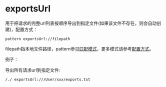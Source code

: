 # exportsUrl

用于把请求的完整url列表按顺序导出到指定文件(如果该文件不存在，则会自动创建)，配置方式：

	pattern exportsUrl://filepath

filepath指本地文件路径，pattern参见[匹配模式](../pattern.html)，更多模式请参考[配置方式](../mode.html)。

例子：

导出所有请求url到指定文件:

	/./ exportsUrl:///User/xxx/exports.txt
